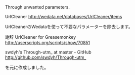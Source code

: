 Through unwanted parameters.

UrlCleaner <http://wedata.net/databases/UrlCleaner/items>

UrlCleanerのWedataを使って不要なパラメーターを除去します。

謝辞
UrlCleaner for Greasemonkey
<http://userscripts.org/scripts/show/70851>

swdyh's Through-utm_ at master - GitHub
<http://github.com/swdyh/Through-utm_>

を元に作成しました。